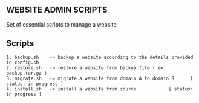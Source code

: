 ## WEBSITE ADMIN SCRIPTS

Set of essential scripts to manage a website.

## Scripts

	1. backup.sh 	-> backup a website according to the details provided in config.sh
	2. restore.sh 	-> restore a website from backup file ( ex: backup.tar.gz )
	3. migrate.sh 	-> migrate a website from domain A to domain B 		[ status: in progress ]
	4. install.sh	-> install a website from source 			[ status: in progress ]
 


